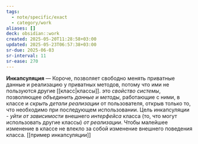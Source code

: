 ```yaml
---
tags:
  - note/specific/exact
  - category/work
aliases: []
deck: obsidian::work
created: 2025-05-20T11:28:58+03:00
updated: 2025-05-23T06:57:38+03:00
sr-due: 2025-06-03
sr-interval: 11
sr-ease: 270
---
```


**Инкапсуляция**
—
Короче, позволяет свободно менять приватные данные и реализацию у приватных методов, потому что ими не пользуются другие [[класс|классы]].
это *свойство системы*, позволяющее *объединить данные и методы*, работающие с ними, в классе и *скрыть детали реализации* от пользователя, открыв только то, что необходимо при последующем использовании. Цель инкапсуляции - *уйти от зависимости* внешнего *интерфейса* класса (то, что могут использовать другие классы) *от реализации*. Чтобы малейшее изменение в классе не влекло за собой изменение внешнего поведения класса.
[[пример инкапсуляции]]
